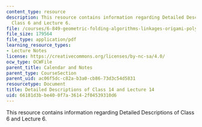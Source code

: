```yaml
---
content_type: resource
description: This resource contains information regarding Detailed Descriptions of
  Class 6 and Lecture 6.
file: /courses/6-849-geometric-folding-algorithms-linkages-origami-polyhedra-fall-2012/66181d3bbe400f7a36142f04539310d6_MIT6_849F12_desc14.pdf
file_size: 179564
file_type: application/pdf
learning_resource_types:
- Lecture Notes
license: https://creativecommons.org/licenses/by-nc-sa/4.0/
ocw_type: OCWFile
parent_title: Calendar and Notes
parent_type: CourseSection
parent_uid: ac06f5dc-c82a-b3a0-cb86-73d3c54d5831
resourcetype: Document
title: Detailed Descriptions of Class 14 and Lecture 14
uid: 66181d3b-be40-0f7a-3614-2f04539310d6
---
```

This resource contains information regarding Detailed Descriptions of Class 6 and Lecture 6.